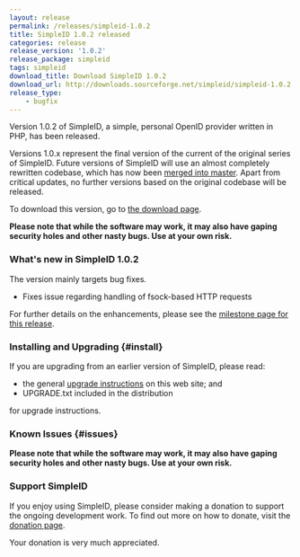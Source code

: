 ```yaml
---
layout: release
permalink: /releases/simpleid-1.0.2
title: SimpleID 1.0.2 released
categories: release
release_version: '1.0.2'
release_package: simpleid
tags: simpleid
download_title: Download SimpleID 1.0.2
download_url: http://downloads.sourceforge.net/simpleid/simpleid-1.0.2.tar.gz
release_type: 
    - bugfix
---
```


Version 1.0.2 of SimpleID, a simple, personal OpenID provider written in PHP, has been released.

Versions 1.0.x represent the final version of the current of the original series of SimpleID.
Future versions of SimpleID will use an almost completely rewritten codebase, which has
now been [merged into master](/news/2015/10/simpleid-2-merged-into-master/).  Apart from
critical updates, no further versions based on the original codebase will be released.

To download this version, go to [the download page](/download).

**Please note that while the software may work, it may also have gaping security holes and other nasty bugs. Use at your own risk.**

### What's new in SimpleID 1.0.2

The version mainly targets bug fixes.

- Fixes issue regarding handling of fsock-based HTTP requests


For further details on the enhancements, please see the [milestone page for this release](http://trac.simpleid.koinic.net/milestone/1.0.2).

### Installing and Upgrading {#install}

If you are upgrading from an earlier version of SimpleID, please read:

- the general [upgrade instructions](/docs/1/upgrading) on this web site; and
- UPGRADE.txt included in the distribution

for upgrade instructions.

### Known Issues {#issues}

**Please note that while the software may work, it may also have gaping security holes and other nasty bugs. Use at your own risk.**

### Support SimpleID

If you enjoy using SimpleID, please consider making a donation to support the
ongoing development work.  To find out more on how to donate, visit
the [donation page](http://simpleid.koinic.net/donate).

Your donation is very much appreciated.